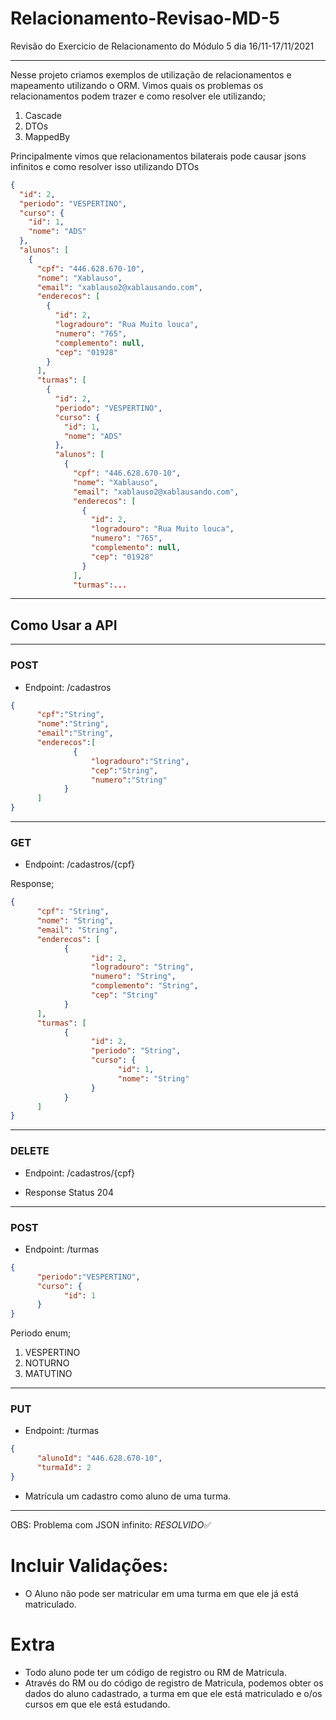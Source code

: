 # Relacionamento-Revisao-MD-5
Revisão do Exercicio de Relacionamento do Módulo 5 dia  16/11-17/11/2021

----------------------------------------------------------------------------
Nesse projeto criamos exemplos de utilização de relacionamentos e mapeamento utilizando o
ORM. Vimos quais os problemas os relacionamentos podem trazer e como resolver ele utilizando;
1. Cascade
2. DTOs
3. MappedBy

Principalmente vimos que relacionamentos bilaterais pode causar jsons infinitos e como resolver isso
utilizando DTOs

```json
{
  "id": 2,
  "periodo": "VESPERTINO",
  "curso": {
    "id": 1,
    "nome": "ADS"
  },
  "alunos": [
    {
      "cpf": "446.628.670-10",
      "nome": "Xablauso",
      "email": "xablauso2@xablausando.com",
      "enderecos": [
        {
          "id": 2,
          "logradouro": "Rua Muito louca",
          "numero": "765",
          "complemento": null,
          "cep": "01928"
        }
      ],
      "turmas": [
        {
          "id": 2,
          "periodo": "VESPERTINO",
          "curso": {
            "id": 1,
            "nome": "ADS"
          },
          "alunos": [
            {
              "cpf": "446.628.670-10",
              "nome": "Xablauso",
              "email": "xablauso2@xablausando.com",
              "enderecos": [
                {
                  "id": 2,
                  "logradouro": "Rua Muito louca",
                  "numero": "765",
                  "complemento": null,
                  "cep": "01928"
                }
              ],
              "turmas":...
```

-----

## Como Usar a API

----
### POST

- Endpoint: /cadastros
```json
{
      "cpf":"String",
      "nome":"String",
      "email":"String",
      "enderecos":[
              {
                  "logradouro":"String",
                  "cep":"String",
                  "numero":"String"
            }
      ]
}
```

----
### GET

- Endpoint: /cadastros/{cpf}

Response;
```json
{
      "cpf": "String",
      "nome": "String",
      "email": "String",
      "enderecos": [
            {
                  "id": 2,
                  "logradouro": "String",
                  "numero": "String",
                  "complemento": "String",
                  "cep": "String"
            }
      ],
      "turmas": [
            {
                  "id": 2,
                  "periodo": "String",
                  "curso": {
                        "id": 1,
                        "nome": "String"
                  }
            }
      ]
}
```
----
### DELETE

- Endpoint: /cadastros/{cpf}

- Response Status 204
---

### POST

- Endpoint: /turmas
```json
{
      "periodo":"VESPERTINO",
      "curso": {
            "id": 1
      }
}
```
Periodo enum;

1. VESPERTINO
1. NOTURNO
1. MATUTINO

---

### PUT

- Endpoint: /turmas
```json
{
      "alunoId": "446.628.670-10",
      "turmaId": 2
}
```

- Matrícula um cadastro como aluno de uma turma.

----

OBS:
Problema com JSON infinito: 
*RESOLVIDO*✅ 

# Incluir Validações:
- O Aluno não pode ser matricular em uma turma em que ele já está matriculado.

# Extra
- Todo aluno pode ter um código de registro ou RM de Matricula. 
- Através do RM ou do código de registro de Matricula, podemos obter os
dados do aluno cadastrado, a turma em que ele está matriculado e o/os cursos
em que ele está estudando.